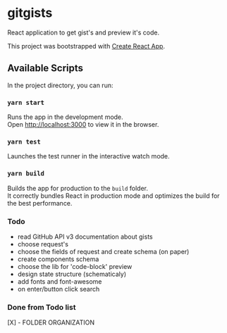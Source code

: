 # gitgists
React application to get gist's and preview it's code.

This project was bootstrapped with [Create React App](https://github.com/facebook/create-react-app).

## Available Scripts

In the project directory, you can run:

### `yarn start`

Runs the app in the development mode.<br />
Open [http://localhost:3000](http://localhost:3000) to view it in the browser.

### `yarn test`

Launches the test runner in the interactive watch mode.<br />

### `yarn build`

Builds the app for production to the `build` folder.<br />
It correctly bundles React in production mode and optimizes the build for the best performance.

### Todo
* read GitHub API v3 documentation about gists
* choose request's
* choose the fields of request and create schema (on paper)
* create components schema
* choose the lib for 'code-block' preview
* design state structure (schematicaly)
* add fonts and font-awesome
* on enter/button click search


### Done from Todo list
[X] - FOLDER ORGANIZATION